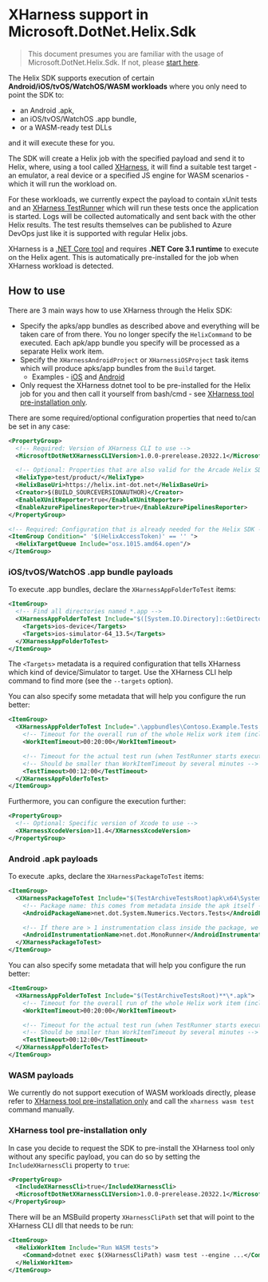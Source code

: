 # XHarness support in Microsoft.DotNet.Helix.Sdk

> This document presumes you are familiar with the usage of Microsoft.DotNet.Helix.Sdk. If not, please [start here](https://github.com/dotnet/arcade/blob/master/src/Microsoft.DotNet.Helix/Sdk/Readme.md).

The Helix SDK supports execution of certain **Android/iOS/tvOS/WatchOS/WASM workloads** where you only need to point the SDK to:
  - an Android .apk,
  - an iOS/tvOS/WatchOS .app bundle,
  - or a WASM-ready test DLLs

and it will execute these for you.

The SDK will create a Helix job with the specified payload and send it to Helix, where, using a tool called [XHarness](https://github.com/dotnet/xharness), it will find a suitable test target - an emulator, a real device or a specified JS engine for WASM scenarios - which it will run the workload on.

For these workloads, we currently expect the payload to contain xUnit tests and an [XHarness TestRunner](https://github.com/dotnet/xharness#test-runners) which will run these tests once the application is started.
Logs will be collected automatically and sent back with the other Helix results.
The test results themselves can be published to Azure DevOps just like it is supported with regular Helix jobs.

XHarness is a [.NET Core tool](https://docs.microsoft.com/en-us/dotnet/core/tools/global-tools) and requires **.NET Core 3.1 runtime** to execute on the Helix agent.
This is automatically pre-installed for the job when XHarness workload is detected.

## How to use

There are 3 main ways how to use XHarness through the Helix SDK:
- Specify the apks/app bundles as described above and everything will be taken care of from there. You no longer specify the `HelixCommand` to be executed. Each apk/app bundle you specify will be processed as a separate Helix work item.
- Specify the `XHarnessAndroidProject` or `XHarnessiOSProject` task items which will produce apks/app bundles from the `Build` target.
  - Examples - [iOS](https://github.com/dotnet/arcade/blob/master/tests/XHarness/XHarness.TestAppBundle.proj) and [Android](https://github.com/dotnet/arcade/blob/master/tests/XHarness/XHarness.TestApk.proj)
- Only request the XHarness dotnet tool to be pre-installed for the Helix job for you and then call it yourself from bash/cmd - see [XHarness tool pre-installation only](#xharness-tool-pre-installation-only).

There are some required/optional configuration properties that need to/can be set in any case:

```xml
<PropertyGroup>
  <!-- Required: Version of XHarness CLI to use -->
  <MicrosoftDotNetXHarnessCLIVersion>1.0.0-prerelease.20322.1</MicrosoftDotNetXHarnessCLIVersion>

  <!-- Optional: Properties that are also valid for the Arcade Helix SDK -->
  <HelixType>test/product/</HelixType>
  <HelixBaseUri>https://helix.int-dot.net</HelixBaseUri>
  <Creator>$(BUILD_SOURCEVERSIONAUTHOR)</Creator>
  <EnableXUnitReporter>true</EnableXUnitReporter>
  <EnableAzurePipelinesReporter>true</EnableAzurePipelinesReporter>
</PropertyGroup>

<!-- Required: Configuration that is already needed for the Helix SDK -->
<ItemGroup Condition=" '$(HelixAccessToken)' == '' ">
  <HelixTargetQueue Include="osx.1015.amd64.open"/>
</ItemGroup>
```

### iOS/tvOS/WatchOS .app bundle payloads

To execute .app bundles, declare the `XHarnessAppFolderToTest` items:

```xml
<ItemGroup>
  <!-- Find all directories named *.app -->
  <XHarnessAppFolderToTest Include="$([System.IO.Directory]::GetDirectories('$(TestArchiveTestsRoot)', '*.app', System.IO.SearchOption.AllDirectories))">
    <Targets>ios-device</Targets>
    <Targets>ios-simulator-64_13.5</Targets>
  </XHarnessAppFolderToTest>
</ItemGroup>
```

The `<Targets>` metadata is a required configuration that tells XHarness which kind of device/Simulator to target.
Use the XHarness CLI help command to find more (see the `--targets` option).

You can also specify some metadata that will help you configure the run better:

```xml
<ItemGroup>
  <XHarnessAppFolderToTest Include=".\appbundles\Contoso.Example.Tests.app">
    <!-- Timeout for the overall run of the whole Helix work item (including Simulator booting, app installation..) -->
    <WorkItemTimeout>00:20:00</WorkItemTimeout>

    <!-- Timeout for the actual test run (when TestRunner starts execution of tests) -->
    <!-- Should be smaller than WorkItemTimeout by several minutes -->
    <TestTimeout>00:12:00</TestTimeout>
  </XHarnessAppFolderToTest>
</ItemGroup>
```

Furthermore, you can configure the execution further:

```xml
<PropertyGroup>
  <!-- Optional: Specific version of Xcode to use -->
  <XHarnessXcodeVersion>11.4</XHarnessXcodeVersion>
</PropertyGroup>
```

### Android .apk payloads

To execute .apks, declare the `XHarnessPackageToTest` items:

```xml
<ItemGroup>
  <XHarnessPackageToTest Include="$(TestArchiveTestsRoot)apk\x64\System.Numerics.Vectors.Tests.apk">
    <!-- Package name: this comes from metadata inside the apk itself -->
    <AndroidPackageName>net.dot.System.Numerics.Vectors.Tests</AndroidPackageName>

    <!-- If there are > 1 instrumentation class inside the package, we need to know the name of which to use -->
    <AndroidInstrumentationName>net.dot.MonoRunner</AndroidInstrumentationName>
  </XHarnessPackageToTest>
</ItemGroup>
```

You can also specify some metadata that will help you configure the run better:

```xml
<ItemGroup>
  <XHarnessAppFolderToTest Include="$(TestArchiveTestsRoot)**\*.apk">
    <!-- Timeout for the overall run of the whole Helix work item (including Simulator booting, app installation..) -->
    <WorkItemTimeout>00:20:00</WorkItemTimeout>

    <!-- Timeout for the actual test run (when TestRunner starts execution of tests) -->
    <!-- Should be smaller than WorkItemTimeout by several minutes -->
    <TestTimeout>00:12:00</TestTimeout>
  </XHarnessAppFolderToTest>
</ItemGroup>
```

### WASM payloads

We currently do not support execution of WASM workloads directly, please refer to [XHarness tool pre-installation only](#xharness-tool-pre-installation-only) and call the `xharness wasm test` command manually.

### XHarness tool pre-installation only

In case you decide to request the SDK to pre-install the XHarness tool only without any specific payload, you can do so by setting the `IncludeXHarnessCli` property to `true`:

```xml
<PropertyGroup>
  <IncludeXHarnessCli>true</IncludeXHarnessCli>
  <MicrosoftDotNetXHarnessCLIVersion>1.0.0-prerelease.20322.1</MicrosoftDotNetXHarnessCLIVersion>
</PropertyGroup>
```

There will be an MSBuild property `XHarnessCliPath` set that will point to the XHarness CLI dll that needs to be run:

```xml
<ItemGroup>
  <HelixWorkItem Include="Run WASM tests">
    <Command>dotnet exec $(XHarnessCliPath) wasm test --engine ...</Command>
  </HelixWorkItem>
</ItemGroup>
```
